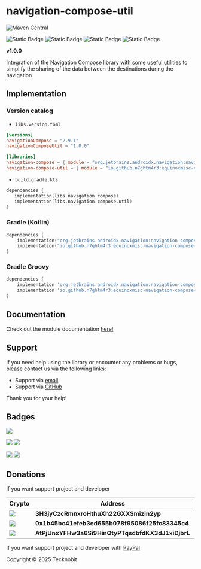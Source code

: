 # navigation-compose-util

![Maven Central](https://img.shields.io/maven-central/v/io.github.n7ghtm4r3/equinoxmisc-navigation-compose-util.svg?label=Maven%20Central)

![Static Badge](https://img.shields.io/badge/android-4280511051?link=https%3A%2F%2Fplay.google.com%2Fstore%2Fapps%2Fdetails%3Fid%3Dcom.tecknobit.ametista)
![Static Badge](https://img.shields.io/badge/apple-445E91?link=https%3A%2F%2Fimg.shields.io%2Fbadge%2Fandroid-4280511051)
![Static Badge](https://img.shields.io/badge/desktop-006874?link=https%3A%2F%2Fimg.shields.io%2Fbadge%2Fandroid-4280511051)
![Static Badge](https://img.shields.io/badge/wasmjs-834C74?link=https%3A%2F%2Fimg.shields.io%2Fbadge%2Fandroid-4280511051)

**v1.0.0**

Integration of the [Navigation Compose](https://www.jetbrains.com/help/kotlin-multiplatform-dev/compose-navigation.html) 
library with some useful utilities to simplify the sharing of the data between the destinations during the navigation

## Implementation

### Version catalog

- `libs.version.toml`

```toml
[versions]
navigationCompose = "2.9.1"
navigationComposeUtil = "1.0.0"

[libraries]
navigation-compose = { module = "org.jetbrains.androidx.navigation:navigation-compose", version.ref = "navigationCompose" }
navigation-compose-util = { module = "io.github.n7ghtm4r3:equinoxmisc-navigation-compose-util", version.ref = "navigationComposeUtil" }
```

- `build.gradle.kts`

 ```kotlin
dependencies {
    implementation(libs.navigation.compose)
    implementation(libs.navigation.compose.util)
}
```

### Gradle (Kotlin)

```kotlin
dependencies {
    implementation("org.jetbrains.androidx.navigation:navigation-compose:2.9.1")
    implementation("io.github.n7ghtm4r3:equinoxmisc-navigation-compose-util:1.0.0")
}
```

### Gradle Groovy

```groovy
dependencies {
    implementation 'org.jetbrains.androidx.navigation:navigation-compose:2.9.1'
    implementation 'io.github.n7ghtm4r3:equinoxmisc-navigation-compose-util:1.0.0'
}
```

## Documentation

Check out the module documentation [here!](https://n7ghtm4r3.github.io/Equinox/miscellaneous/modules/navigation-compose-util/)

## Support

If you need help using the library or encounter any problems or bugs, please contact us via the following links:

- Support via <a href="mailto:infotecknobitcompany@gmail.com">email</a>
- Support via <a href="https://github.com/N7ghtm4r3/Equinox/issues/new">GitHub</a>

Thank you for your help!

## Badges

[![](https://img.shields.io/badge/Google_Play-414141?style=for-the-badge&logo=google-play&logoColor=white)](https://play.google.com/store/apps/developer?id=Tecknobit)

[![](https://img.shields.io/badge/Spring_Boot-F2F4F9?style=for-the-badge&logo=spring-boot)](https://spring.io/projects/spring-boot)
[![](https://img.shields.io/badge/Jetpack%2Compose-4285F4.svg?style=for-the-badge&logo=Jetpack-Compose&logoColor=white)](https://www.jetbrains.com/lp/compose-multiplatform/)

[![](https://img.shields.io/badge/Java-ED8B00?style=for-the-badge&logo=java&logoColor=white)](https://www.oracle.com/java/)
[![](https://img.shields.io/badge/Kotlin-B125EA?style=for-the-badge&logo=kotlin&logoColor=white)](https://kotlinlang.org/)

## Donations

If you want support project and developer

| Crypto                                                                                              | Address                                          | Network  |
|-----------------------------------------------------------------------------------------------------|--------------------------------------------------|----------|
| ![](https://img.shields.io/badge/Bitcoin-000000?style=for-the-badge&logo=bitcoin&logoColor=white)   | **3H3jyCzcRmnxroHthuXh22GXXSmizin2yp**           | Bitcoin  |
| ![](https://img.shields.io/badge/Ethereum-3C3C3D?style=for-the-badge&logo=Ethereum&logoColor=white) | **0x1b45bc41efeb3ed655b078f95086f25fc83345c4**   | Ethereum |
| ![](https://img.shields.io/badge/Solana-000?style=for-the-badge&logo=Solana&logoColor=9945FF)       | **AtPjUnxYFHw3a6Si9HinQtyPTqsdbfdKX3dJ1xiDjbrL** | Solana   |

If you want support project and developer
with <a href="https://www.paypal.com/donate/?hosted_button_id=5QMN5UQH7LDT4">PayPal</a>

Copyright © 2025 Tecknobit